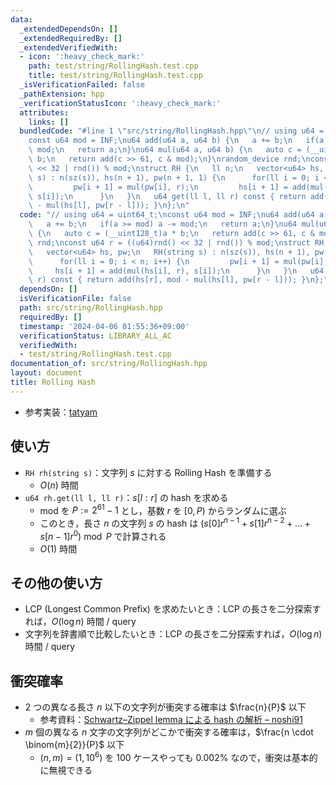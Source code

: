 ```yaml
---
data:
  _extendedDependsOn: []
  _extendedRequiredBy: []
  _extendedVerifiedWith:
  - icon: ':heavy_check_mark:'
    path: test/string/RollingHash.test.cpp
    title: test/string/RollingHash.test.cpp
  _isVerificationFailed: false
  _pathExtension: hpp
  _verificationStatusIcon: ':heavy_check_mark:'
  attributes:
    links: []
  bundledCode: "#line 1 \"src/string/RollingHash.hpp\"\n// using u64 = uint64_t;\n\
    const u64 mod = INF;\nu64 add(u64 a, u64 b) {\n   a += b;\n   if(a >= mod) a -=\
    \ mod;\n   return a;\n}\nu64 mul(u64 a, u64 b) {\n   auto c = (__uint128_t)a *\
    \ b;\n   return add(c >> 61, c & mod);\n}\nrandom_device rnd;\nconst u64 r = ((u64)rnd()\
    \ << 32 | rnd()) % mod;\nstruct RH {\n   ll n;\n   vector<u64> hs, pw;\n   RH(string\
    \ s) : n(sz(s)), hs(n + 1), pw(n + 1, 1) {\n      for(ll i = 0; i < n; i++) {\n\
    \         pw[i + 1] = mul(pw[i], r);\n         hs[i + 1] = add(mul(hs[i], r),\
    \ s[i]);\n      }\n   }\n   u64 get(ll l, ll r) const { return add(hs[r], mod\
    \ - mul(hs[l], pw[r - l])); }\n};\n"
  code: "// using u64 = uint64_t;\nconst u64 mod = INF;\nu64 add(u64 a, u64 b) {\n\
    \   a += b;\n   if(a >= mod) a -= mod;\n   return a;\n}\nu64 mul(u64 a, u64 b)\
    \ {\n   auto c = (__uint128_t)a * b;\n   return add(c >> 61, c & mod);\n}\nrandom_device\
    \ rnd;\nconst u64 r = ((u64)rnd() << 32 | rnd()) % mod;\nstruct RH {\n   ll n;\n\
    \   vector<u64> hs, pw;\n   RH(string s) : n(sz(s)), hs(n + 1), pw(n + 1, 1) {\n\
    \      for(ll i = 0; i < n; i++) {\n         pw[i + 1] = mul(pw[i], r);\n    \
    \     hs[i + 1] = add(mul(hs[i], r), s[i]);\n      }\n   }\n   u64 get(ll l, ll\
    \ r) const { return add(hs[r], mod - mul(hs[l], pw[r - l])); }\n};"
  dependsOn: []
  isVerificationFile: false
  path: src/string/RollingHash.hpp
  requiredBy: []
  timestamp: '2024-04-06 01:55:36+09:00'
  verificationStatus: LIBRARY_ALL_AC
  verifiedWith:
  - test/string/RollingHash.test.cpp
documentation_of: src/string/RollingHash.hpp
layout: document
title: Rolling Hash
---
```

- 参考実装：[tatyam](https://github.com/tatyam-prime/kyopro_library/blob/master/RollingHash.cpp)

## 使い方

- `RH rh(string s)`：文字列 $s$ に対する Rolling Hash を準備する
    - $O(n)$ 時間
- `u64 rh.get(ll l, ll r)`：$s[l:r]$ の hash を求める
    - mod を $P := 2^{61}-1$ とし，基数 $r$ を $[0, P)$ からランダムに選ぶ
    - このとき，長さ $n$ の文字列 $s$ の hash は $(s[0] r^{n-1} + s[1] r^{n-2} + \dots + s[n-1] r^0) \bmod P$ で計算される
    - $O(1)$ 時間

## その他の使い方

- LCP (Longest Common Prefix) を求めたいとき：LCP の長さを二分探索すれば，$O(\log n)$ 時間 / query
- 文字列を辞書順で比較したいとき：LCP の長さを二分探索すれば，$O(\log n)$ 時間 / query

## 衝突確率

- $2$ つの異なる長さ $n$ 以下の文字列が衝突する確率は $\frac{n}{P}$ 以下
    - 参考資料：[Schwartz–Zippel lemma による hash の解析 – noshi91](https://github.com/noshi91/blog/blob/master/pages/hash.pdf)
- $m$ 個の異なる $n$ 文字の文字列がどこかで衝突する確率は，$\frac{n \cdot \binom{m}{2}}{P}$ 以下
    - $(n, m) = (1, 10^6)$ を $100$ ケースやっても $0.002\%$ なので，衝突は基本的に無視できる
